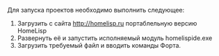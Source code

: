
Для запуска проектов необходимо выполнить следующее:

1) Загрузить с сайта http://homelisp.ru портаблельную версию HomeLisp
2) Развернуть её и запустить исполняемый модуль homelispide.exe
3) Загрузить требуемый файл и вводить команды Форта.

